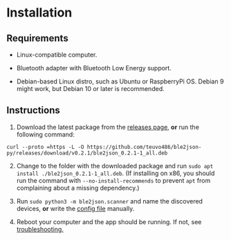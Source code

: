 Installation
============

Requirements
------------

  * Linux-compatible computer.
  
  * Bluetooth adapter with Bluetooth Low Energy support.
  
  * Debian-based Linux distro, such as Ubuntu or RaspberryPi OS. Debian 9 might work, 
  but Debian 10 or later is recommended.
  
Instructions
------------

  1. Download the latest package from the [releases page](https://github.com/teuvo486/ble2json-py/releases),
  **or** run the following command:
  
    curl --proto =https -L -O https://github.com/teuvo486/ble2json-py/releases/download/v0.2.1/ble2json_0.2.1-1_all.deb

  2. Change to the folder with the downloaded package and run 
  `sudo apt install ./ble2json_0.2.1-1_all.deb`. (If installing on x86, you should run the
  command with `--no-install-recommends` to prevent `apt` from complaining about a missing dependency.)

  3. Run `sudo python3 -m ble2json.scanner` and name the discovered devices, **or** write the 
  [config file](https://github.com/teuvo486/ble2json-py/blob/main/doc/config.md) manually. 
 
  4. Reboot your computer and the app should be running. If not, see
  [troubleshooting.](https://github.com/teuvo486/ble2json-py/blob/main/doc/troubleshooting.md)
